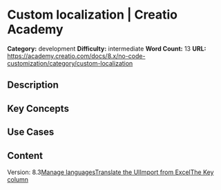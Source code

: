 # Custom localization | Creatio Academy

**Category:** development **Difficulty:** intermediate **Word Count:** 13
**URL:**
https://academy.creatio.com/docs/8.x/no-code-customization/category/custom-localization

## Description

## Key Concepts

## Use Cases

## Content

Version:
8.3[Manage languages](/docs/8.x/no-code-customization/customization-tools/custom-localization/manage-ui-languages)[Translate the UI](/docs/8.x/no-code-customization/customization-tools/custom-localization/localize-ui-via-the-[translation]-section)[Import from Excel](/docs/8.x/no-code-customization/customization-tools/custom-localization/import-translations-from-excel)[The Key column](/docs/8.x/no-code-customization/customization-tools/custom-localization/determine-translation-string-context-by-the-key-column)
